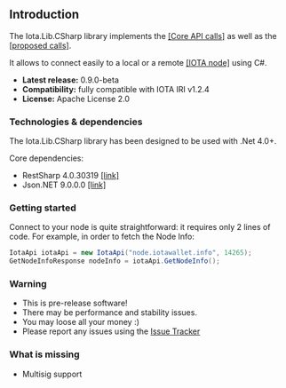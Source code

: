 ## Introduction

The Iota.Lib.CSharp library implements the [[Core API calls]](https://iota.readme.io/docs/getnodeinfo) as well as the [[proposed calls]](https://github.com/iotaledger/wiki/blob/master/api-proposal.md).

It allows to connect easily to a local or a remote [[IOTA node]](https://iota.readme.io/docs/syncing-to-the-network) using C#.

* **Latest release:** 0.9.0-beta
* **Compatibility:** fully compatible with IOTA IRI v1.2.4
* **License:** Apache License 2.0 

### Technologies & dependencies

The Iota.Lib.CSharp library has been designed to be used with .Net 4.0+.

Core dependencies:
* RestSharp 4.0.30319  [[link]](https://github.com/restsharp/RestSharp)
* Json.NET 9.0.0.0  [[link]](https://github.com/JamesNK/Newtonsoft.Json)

### Getting started

Connect to your node is quite straightforward: it requires only 2 lines of code. For example, in order to fetch the Node Info:

```cs
IotaApi iotaApi = new IotaApi("node.iotawallet.info", 14265);
GetNodeInfoResponse nodeInfo = iotaApi.GetNodeInfo();
```

### Warning
 -   This is pre-release software!
 -   There may be performance and stability issues.
 -   You may loose all your money :)
 -   Please report any issues using the <a href="">Issue Tracker</a>

### What is missing
- Multisig support